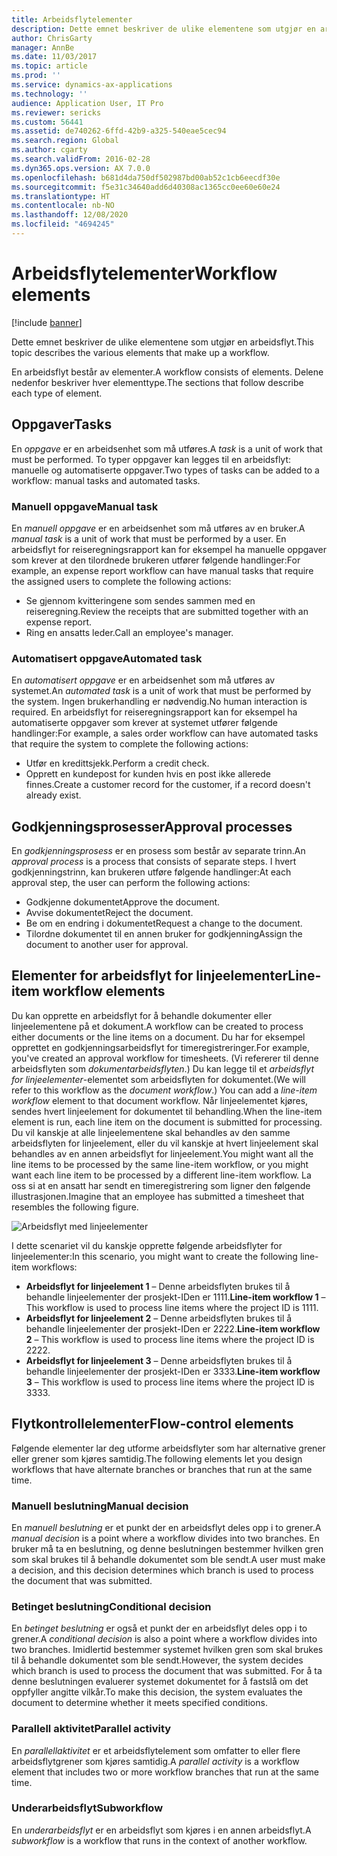 ```yaml
---
title: Arbeidsflytelementer
description: Dette emnet beskriver de ulike elementene som utgjør en arbeidsflyt.
author: ChrisGarty
manager: AnnBe
ms.date: 11/03/2017
ms.topic: article
ms.prod: ''
ms.service: dynamics-ax-applications
ms.technology: ''
audience: Application User, IT Pro
ms.reviewer: sericks
ms.custom: 56441
ms.assetid: de740262-6ffd-42b9-a325-540eae5cec94
ms.search.region: Global
ms.author: cgarty
ms.search.validFrom: 2016-02-28
ms.dyn365.ops.version: AX 7.0.0
ms.openlocfilehash: b681d4da750df502987bd00ab52c1cb6eecdf30e
ms.sourcegitcommit: f5e31c34640add6d40308ac1365cc0ee60e60e24
ms.translationtype: HT
ms.contentlocale: nb-NO
ms.lasthandoff: 12/08/2020
ms.locfileid: "4694245"
---
```

# <a name="workflow-elements"></a><span data-ttu-id="c0423-103">Arbeidsflytelementer</span><span class="sxs-lookup"><span data-stu-id="c0423-103">Workflow elements</span></span>

[!include [banner](../includes/banner.md)]

<span data-ttu-id="c0423-104">Dette emnet beskriver de ulike elementene som utgjør en arbeidsflyt.</span><span class="sxs-lookup"><span data-stu-id="c0423-104">This topic describes the various elements that make up a workflow.</span></span>

<span data-ttu-id="c0423-105">En arbeidsflyt består av elementer.</span><span class="sxs-lookup"><span data-stu-id="c0423-105">A workflow consists of elements.</span></span> <span data-ttu-id="c0423-106">Delene nedenfor beskriver hver elementtype.</span><span class="sxs-lookup"><span data-stu-id="c0423-106">The sections that follow describe each type of element.</span></span>

## <a name="tasks"></a><span data-ttu-id="c0423-107">Oppgaver</span><span class="sxs-lookup"><span data-stu-id="c0423-107">Tasks</span></span>

<span data-ttu-id="c0423-108">En *oppgave* er en arbeidsenhet som må utføres.</span><span class="sxs-lookup"><span data-stu-id="c0423-108">A *task* is a unit of work that must be performed.</span></span> <span data-ttu-id="c0423-109">To typer oppgaver kan legges til en arbeidsflyt: manuelle og automatiserte oppgaver.</span><span class="sxs-lookup"><span data-stu-id="c0423-109">Two types of tasks can be added to a workflow: manual tasks and automated tasks.</span></span>

### <a name="manual-task"></a><span data-ttu-id="c0423-110">Manuell oppgave</span><span class="sxs-lookup"><span data-stu-id="c0423-110">Manual task</span></span>

<span data-ttu-id="c0423-111">En *manuell oppgave* er en arbeidsenhet som må utføres av en bruker.</span><span class="sxs-lookup"><span data-stu-id="c0423-111">A *manual task* is a unit of work that must be performed by a user.</span></span> <span data-ttu-id="c0423-112">En arbeidsflyt for reiseregningsrapport kan for eksempel ha manuelle oppgaver som krever at den tilordnede brukeren utfører følgende handlinger:</span><span class="sxs-lookup"><span data-stu-id="c0423-112">For example, an expense report workflow can have manual tasks that require the assigned users to complete the following actions:</span></span>

- <span data-ttu-id="c0423-113">Se gjennom kvitteringene som sendes sammen med en reiseregning.</span><span class="sxs-lookup"><span data-stu-id="c0423-113">Review the receipts that are submitted together with an expense report.</span></span>
- <span data-ttu-id="c0423-114">Ring en ansatts leder.</span><span class="sxs-lookup"><span data-stu-id="c0423-114">Call an employee's manager.</span></span>

### <a name="automated-task"></a><span data-ttu-id="c0423-115">Automatisert oppgave</span><span class="sxs-lookup"><span data-stu-id="c0423-115">Automated task</span></span>

<span data-ttu-id="c0423-116">En *automatisert oppgave* er en arbeidsenhet som må utføres av systemet.</span><span class="sxs-lookup"><span data-stu-id="c0423-116">An *automated task* is a unit of work that must be performed by the system.</span></span> <span data-ttu-id="c0423-117">Ingen brukerhandling er nødvendig.</span><span class="sxs-lookup"><span data-stu-id="c0423-117">No human interaction is required.</span></span> <span data-ttu-id="c0423-118">En arbeidsflyt for reiseregningsrapport kan for eksempel ha automatiserte oppgaver som krever at systemet utfører følgende handlinger:</span><span class="sxs-lookup"><span data-stu-id="c0423-118">For example, a sales order workflow can have automated tasks that require the system to complete the following actions:</span></span>

- <span data-ttu-id="c0423-119">Utfør en kredittsjekk.</span><span class="sxs-lookup"><span data-stu-id="c0423-119">Perform a credit check.</span></span>
- <span data-ttu-id="c0423-120">Opprett en kundepost for kunden hvis en post ikke allerede finnes.</span><span class="sxs-lookup"><span data-stu-id="c0423-120">Create a customer record for the customer, if a record doesn't already exist.</span></span>

## <a name="approval-processes"></a><span data-ttu-id="c0423-121">Godkjenningsprosesser</span><span class="sxs-lookup"><span data-stu-id="c0423-121">Approval processes</span></span>

<span data-ttu-id="c0423-122">En *godkjenningsprosess* er en prosess som består av separate trinn.</span><span class="sxs-lookup"><span data-stu-id="c0423-122">An *approval process* is a process that consists of separate steps.</span></span> <span data-ttu-id="c0423-123">I hvert godkjenningstrinn, kan brukeren utføre følgende handlinger:</span><span class="sxs-lookup"><span data-stu-id="c0423-123">At each approval step, the user can perform the following actions:</span></span>

- <span data-ttu-id="c0423-124">Godkjenne dokumentet</span><span class="sxs-lookup"><span data-stu-id="c0423-124">Approve the document.</span></span>
- <span data-ttu-id="c0423-125">Avvise dokumentet</span><span class="sxs-lookup"><span data-stu-id="c0423-125">Reject the document.</span></span>
- <span data-ttu-id="c0423-126">Be om en endring i dokumentet</span><span class="sxs-lookup"><span data-stu-id="c0423-126">Request a change to the document.</span></span>
- <span data-ttu-id="c0423-127">Tilordne dokumentet til en annen bruker for godkjenning</span><span class="sxs-lookup"><span data-stu-id="c0423-127">Assign the document to another user for approval.</span></span>

## <a name="line-item-workflow-elements"></a><span data-ttu-id="c0423-128">Elementer for arbeidsflyt for linjeelementer</span><span class="sxs-lookup"><span data-stu-id="c0423-128">Line-item workflow elements</span></span>

<span data-ttu-id="c0423-129">Du kan opprette en arbeidsflyt for å behandle dokumenter eller linjeelementene på et dokument.</span><span class="sxs-lookup"><span data-stu-id="c0423-129">A workflow can be created to process either documents or the line items on a document.</span></span> <span data-ttu-id="c0423-130">Du har for eksempel opprettet en godkjenningsarbeidsflyt for timeregistreringer.</span><span class="sxs-lookup"><span data-stu-id="c0423-130">For example, you've created an approval workflow for timesheets.</span></span> <span data-ttu-id="c0423-131">(Vi refererer til denne arbeidsflyten som *dokumentarbeidsflyten*.) Du kan legge til et *arbeidsflyt for linjeelementer*-elementet som arbeidsflyten for dokumentet.</span><span class="sxs-lookup"><span data-stu-id="c0423-131">(We will refer to this workflow as the *document workflow*.) You can add a *line-item workflow* element to that document workflow.</span></span> <span data-ttu-id="c0423-132">Når linjeelementet kjøres, sendes hvert linjeelement for dokumentet til behandling.</span><span class="sxs-lookup"><span data-stu-id="c0423-132">When the line-item element is run, each line item on the document is submitted for processing.</span></span> <span data-ttu-id="c0423-133">Du vil kanskje at alle linjeelementene skal behandles av den samme arbeidsflyten for linjeelement, eller du vil kanskje at hvert linjeelement skal behandles av en annen arbeidsflyt for linjeelement.</span><span class="sxs-lookup"><span data-stu-id="c0423-133">You might want all the line items to be processed by the same line-item workflow, or you might want each line item to be processed by a different line-item workflow.</span></span> <span data-ttu-id="c0423-134">La oss si at en ansatt har sendt en timeregistrering som ligner den følgende illustrasjonen.</span><span class="sxs-lookup"><span data-stu-id="c0423-134">Imagine that an employee has submitted a timesheet that resembles the following figure.</span></span>

![Arbeidsflyt med linjeelementer](./media/workflow_lineitemworkflow.gif)

<span data-ttu-id="c0423-136">I dette scenariet vil du kanskje opprette følgende arbeidsflyter for linjeelementer:</span><span class="sxs-lookup"><span data-stu-id="c0423-136">In this scenario, you might want to create the following line-item workflows:</span></span>

- <span data-ttu-id="c0423-137">**Arbeidsflyt for linjeelement 1** – Denne arbeidsflyten brukes til å behandle linjeelementer der prosjekt-IDen er 1111.</span><span class="sxs-lookup"><span data-stu-id="c0423-137">**Line-item workflow 1** – This workflow is used to process line items where the project ID is 1111.</span></span>
- <span data-ttu-id="c0423-138">**Arbeidsflyt for linjeelement 2** – Denne arbeidsflyten brukes til å behandle linjeelementer der prosjekt-IDen er 2222.</span><span class="sxs-lookup"><span data-stu-id="c0423-138">**Line-item workflow 2** – This workflow is used to process line items where the project ID is 2222.</span></span>
- <span data-ttu-id="c0423-139">**Arbeidsflyt for linjeelement 3** – Denne arbeidsflyten brukes til å behandle linjeelementer der prosjekt-IDen er 3333.</span><span class="sxs-lookup"><span data-stu-id="c0423-139">**Line-item workflow 3** – This workflow is used to process line items where the project ID is 3333.</span></span>

## <a name="flow-control-elements"></a><span data-ttu-id="c0423-140">Flytkontrollelementer</span><span class="sxs-lookup"><span data-stu-id="c0423-140">Flow-control elements</span></span>

<span data-ttu-id="c0423-141">Følgende elementer lar deg utforme arbeidsflyter som har alternative grener eller grener som kjøres samtidig.</span><span class="sxs-lookup"><span data-stu-id="c0423-141">The following elements let you design workflows that have alternate branches or branches that run at the same time.</span></span>

### <a name="manual-decision"></a><span data-ttu-id="c0423-142">Manuell beslutning</span><span class="sxs-lookup"><span data-stu-id="c0423-142">Manual decision</span></span>

<span data-ttu-id="c0423-143">En *manuell beslutning* er et punkt der en arbeidsflyt deles opp i to grener.</span><span class="sxs-lookup"><span data-stu-id="c0423-143">A *manual decision* is a point where a workflow divides into two branches.</span></span> <span data-ttu-id="c0423-144">En bruker må ta en beslutning, og denne beslutningen bestemmer hvilken gren som skal brukes til å behandle dokumentet som ble sendt.</span><span class="sxs-lookup"><span data-stu-id="c0423-144">A user must make a decision, and this decision determines which branch is used to process the document that was submitted.</span></span>

### <a name="conditional-decision"></a><span data-ttu-id="c0423-145">Betinget beslutning</span><span class="sxs-lookup"><span data-stu-id="c0423-145">Conditional decision</span></span>

<span data-ttu-id="c0423-146">En *betinget beslutning* er også et punkt der en arbeidsflyt deles opp i to grener.</span><span class="sxs-lookup"><span data-stu-id="c0423-146">A *conditional decision* is also a point where a workflow divides into two branches.</span></span> <span data-ttu-id="c0423-147">Imidlertid bestemmer systemet hvilken gren som skal brukes til å behandle dokumentet som ble sendt.</span><span class="sxs-lookup"><span data-stu-id="c0423-147">However, the system decides which branch is used to process the document that was submitted.</span></span> <span data-ttu-id="c0423-148">For å ta denne beslutningen evaluerer systemet dokumentet for å fastslå om det oppfyller angitte vilkår.</span><span class="sxs-lookup"><span data-stu-id="c0423-148">To make this decision, the system evaluates the document to determine whether it meets specified conditions.</span></span>

### <a name="parallel-activity"></a><span data-ttu-id="c0423-149">Parallell aktivitet</span><span class="sxs-lookup"><span data-stu-id="c0423-149">Parallel activity</span></span>

<span data-ttu-id="c0423-150">En *parallellaktivitet* er et arbeidsflytelement som omfatter to eller flere arbeidsflytgrener som kjøres samtidig.</span><span class="sxs-lookup"><span data-stu-id="c0423-150">A *parallel activity* is a workflow element that includes two or more workflow branches that run at the same time.</span></span>

### <a name="subworkflow"></a><span data-ttu-id="c0423-151">Underarbeidsflyt</span><span class="sxs-lookup"><span data-stu-id="c0423-151">Subworkflow</span></span>

<span data-ttu-id="c0423-152">En *underarbeidsflyt* er en arbeidsflyt som kjøres i en annen arbeidsflyt.</span><span class="sxs-lookup"><span data-stu-id="c0423-152">A *subworkflow* is a workflow that runs in the context of another workflow.</span></span>
